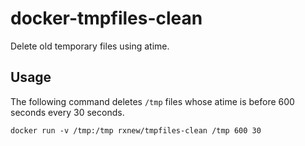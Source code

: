 # docker-tmpfiles-clean

Delete old temporary files using atime.

## Usage

The following command deletes `/tmp` files whose atime is before 600 seconds every 30 seconds.

```shell
docker run -v /tmp:/tmp rxnew/tmpfiles-clean /tmp 600 30
```
